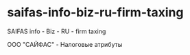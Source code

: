 # saifas-info-biz-ru-firm-taxing
SAIFAS info - Biz - RU - firm taxing


  ООО "САЙФАС" - Налоговые атрибуты
